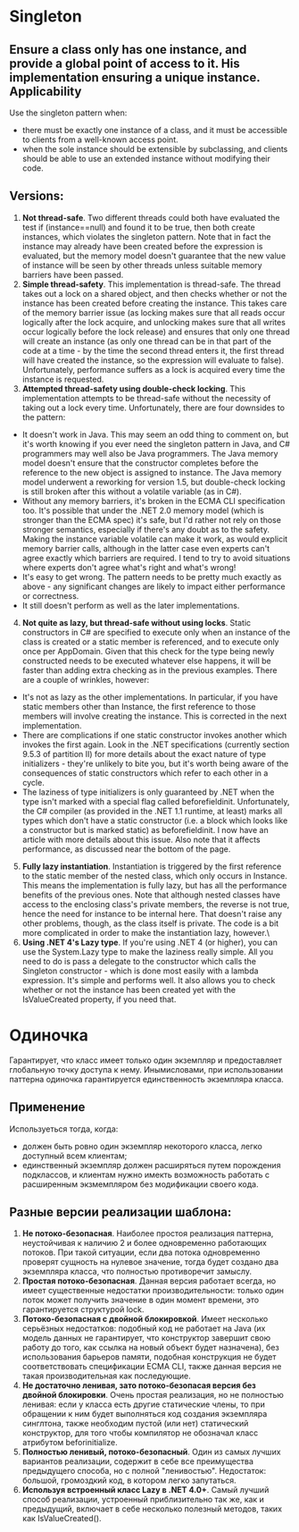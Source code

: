 Singleton
========
Ensure a class only has one instance, and provide a global point of access to it. His implementation ensuring a unique instance.
Applicability
--------------
Use the singleton pattern when:
* there must be exactly one instance of a class, and it must be accessible to clients from a well-known access point.
* when the sole instance should be extensible by subclassing, and clients should be able to use an extended instance without modifying their code.

Versions:
-----------
1. **Not thread-safe**. Two different threads could both have evaluated the test if (instance==null) and found it to be true, then both create instances, which violates the singleton pattern. Note that in fact the instance may already have been created before the expression is evaluated, but the memory model doesn't guarantee that the new value of instance will be seen by other threads unless suitable memory barriers have been passed.
2. **Simple thread-safety**. This implementation is thread-safe. The thread takes out a lock on a shared object, and then checks whether or not the instance has been created before creating the instance. This takes care of the memory barrier issue (as locking makes sure that all reads occur logically after the lock acquire, and unlocking makes sure that all writes occur logically before the lock release) and ensures that only one thread will create an instance (as only one thread can be in that part of the code at a time - by the time the second thread enters it, the first thread will have created the instance, so the expression will evaluate to false). Unfortunately, performance suffers as a lock is acquired every time the instance is requested.
3. **Attempted thread-safety using double-check locking**. This implementation attempts to be thread-safe without the necessity of taking out a lock every time. Unfortunately, there are four downsides to the pattern:
  * It doesn't work in Java. This may seem an odd thing to comment on, but it's worth knowing if you ever need the singleton pattern in Java, and C# programmers may well also be Java programmers. The Java memory model doesn't ensure that the constructor completes before the reference to the new object is assigned to instance. The Java memory model underwent a reworking for version 1.5, but double-check locking is still broken after this without a volatile variable (as in C#).
  * Without any memory barriers, it's broken in the ECMA CLI specification too. It's possible that under the .NET 2.0 memory model (which is stronger than the ECMA spec) it's safe, but I'd rather not rely on those stronger semantics, especially if there's any doubt as to the safety. Making the instance variable volatile can make it work, as would explicit memory barrier calls, although in the latter case even experts can't agree exactly which barriers are required. I tend to try to avoid situations where experts don't agree what's right and what's wrong!
  * It's easy to get wrong. The pattern needs to be pretty much exactly as above - any significant changes are likely to impact either performance or correctness.
  * It still doesn't perform as well as the later implementations.
4. **Not quite as lazy, but thread-safe without using locks**. Static constructors in C# are specified to execute only when an instance of the class is created or a static member is referenced, and to execute only once per AppDomain. Given that this check for the type being newly constructed needs to be executed whatever else happens, it will be faster than adding extra checking as in the previous examples. There are a couple of wrinkles, however:
  * It's not as lazy as the other implementations. In particular, if you have static members other than Instance, the first reference to those members will involve creating the instance. This is corrected in the next implementation.
  * There are complications if one static constructor invokes another which invokes the first again. Look in the .NET specifications (currently section 9.5.3 of partition II) for more details about the exact nature of type initializers - they're unlikely to bite you, but it's worth being aware of the consequences of static constructors which refer to each other in a cycle.
  * The laziness of type initializers is only guaranteed by .NET when the type isn't marked with a special flag called beforefieldinit. Unfortunately, the C# compiler (as provided in the .NET 1.1 runtime, at least) marks all types which don't have a static constructor (i.e. a block which looks like a constructor but is marked static) as beforefieldinit. I now have an article with more details about this issue. Also note that it affects performance, as discussed near the bottom of the page.
5. **Fully lazy instantiation**. Instantiation is triggered by the first reference to the static member of the nested class, which only occurs in Instance. This means the implementation is fully lazy, but has all the performance benefits of the previous ones. Note that although nested classes have access to the enclosing class's private members, the reverse is not true, hence the need for instance to be internal here. That doesn't raise any other problems, though, as the class itself is private. The code is a bit more complicated in order to make the instantiation lazy, however.\
6. **Using .NET 4's Lazy<T> type**. If you're using .NET 4 (or higher), you can use the System.Lazy<T> type to make the laziness really simple. All you need to do is pass a delegate to the constructor which calls the Singleton constructor - which is done most easily with a lambda expression.  It's simple and performs well. It also allows you to check whether or not the instance has been created yet with the IsValueCreated property, if you need that.


Одиночка
========
Гарантирует, что класс имеет только один экземпляр и предоставляет глобальную точку доступа к нему. Инымисловами, при использовании паттерна одиночка гарантируется единственность экземпляра класса.

Применение
----------------
Используеться тогда, когда:
* должен быть ровно один экземпляр некоторого класса, легко доступный всем клиентам;
* единственный экземпляр должен расширяться путем порождения подклассов, и клиентам нужно имекть возможность работать с расширенным экзмемпляром без модификации своего кода.

Разные версии реализации шаблона:
-------------------------------------------------
1. **Не потоко-безопасная**. Наиболее простоя реализация паттерна, неустойчивая к наличию 2 и более одновременно работающих потоков. При такой ситуации, если два потока одновременно проверят сущность на нулевое значение, тогда будет создано два экземпляра класса, что полностью противоречит замыслу.
2. **Простая потоко-безопасная**. Данная версия работает всегда, но имеет существенные недостатки производительности: только один поток может получить значение в один момент времени, это гарантируется структурой lock.
3. **Потоко-безопасная с двойной блокировкой**. Имеет несколько серьёзных недостатков: подобный код не работает на Java (их модель данных не гарантирует, что конструктор завершит свою работу до того, как ссылка на новый объект будет назначена), без использования барьеров памяти, подобная конструкция не будет соответствовать спецификации ECMA CLI, также данная версия не такая производительная как последующие.
4. **Не достаточно ленивая, зато потоко-безопасая версия без двойной блокировки**. Очень простая реализация, но не полностью ленивая: если у класса есть другие статические члены, то при обращении к ним будет выполняться код создания экземпляра синглтона, также необходим пустой (или нет) статический конструктор, для того чтобы компилятор не обозначал класс атрибутом beforinitialize.
5. **Полностью ленивый, потоко-безопасный**. Один из самых лучших вариантов реализации, содержит в себе все преимущества предыдущего способа, но с полной "ленивостью". Недостаток: большой, громоздкий код, в котором легко запутаться.
6. **Используя встроенный класс Lazy<T> в .NET 4.0+**. Самый лучший способ реализации, устроенный приблизительно так же, как и предыдущий, включает в себе несколько полезный методов, таких как IsValueCreated().
